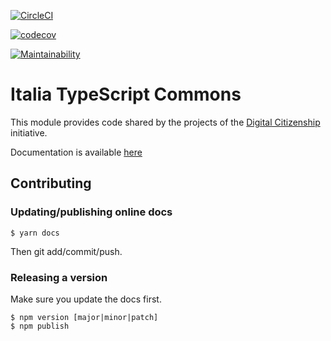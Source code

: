 [![CircleCI](https://circleci.com/gh/teamdigitale/italia-ts-commons.svg?style=svg)](https://circleci.com/gh/teamdigitale/italia-ts-commons)

[![codecov](https://codecov.io/gh/teamdigitale/italia-ts-commons/branch/master/graph/badge.svg)](https://codecov.io/gh/teamdigitale/italia-ts-commons)

[![Maintainability](https://api.codeclimate.com/v1/badges/c9be630a66618bde8e4a/maintainability)](https://codeclimate.com/github/teamdigitale/italia-ts-commons/maintainability)

# Italia TypeScript Commons

This module provides code shared by the projects of the
[Digital Citizenship](https://github.com/teamdigitale/digital-citizenship)
initiative.

Documentation is available [here](https://teamdigitale.github.io/italia-ts-commons/)

## Contributing

### Updating/publishing online docs

```
$ yarn docs
```

Then git add/commit/push.

### Releasing a version

Make sure you update the docs first.

```
$ npm version [major|minor|patch]
$ npm publish
```
